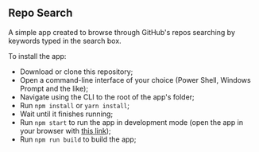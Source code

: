 ## Repo Search
A simple app created to browse through GitHub's repos searching by keywords typed in the search box.

To install the app:
- Download or clone this repository;
- Open a command-line interface of your choice (Power Shell, Windows Prompt and the like);
- Navigate using the CLI to the root of the app's folder;
- Run `npm install` or `yarn install`;
- Wait until it finishes running;
- Run `npm start` to run the app in development mode (open the app in your browser with [this link](http://localhost:3000));
- Run `npm run build` to build the app;

